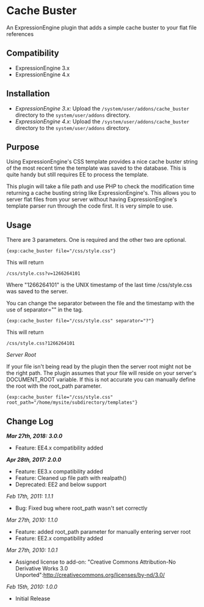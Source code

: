 # Cache Buster

An ExpressionEngine plugin that adds a simple cache buster to your flat file references

## Compatibility

* ExpressionEngine 3.x
* ExpressionEngine 4.x

## Installation

* _ExpressionEngine 3.x:_ Upload the <code>/system/user/addons/cache_buster</code> directory to the <code>system/user/addons</code> directory.
* _ExpressionEngine 4.x:_ Upload the <code>/system/user/addons/cache_buster</code> directory to the <code>system/user/addons</code> directory.

## Purpose

Using ExpressionEngine's CSS template provides a nice cache buster string of the most recent time
the template was saved to the database. This is quite handy but still requires EE to process the template.

This plugin will take a file path and use PHP to check the modification time returning a cache busting
string like ExpressionEngine's. This allows you to server flat files from your server without having
ExpressionEngine's template parser run through the code first. It is very simple to use.

## Usage

There are 3 parameters. One is required and the other two are optional.

```
{exp:cache_buster file="/css/style.css"}
```

This will return

```
/css/style.css?v=1266264101
```

Where "1266264101" is the UNIX timestamp of the last time /css/style.css was saved to the server.

You can change the separator between the file and the timestamp with the use of separator="" in the tag.

```
{exp:cache_buster file="/css/style.css" separator="?"}
```

This will return

```
/css/style.css?1266264101
```

_Server Root_

If your file isn't being read by the plugin then the server root might not be the right path. The plugin assumes that your file will reside on your server's DOCUMENT_ROOT variable. If this is not accurate you can manually define the root with the root_path parameter.

```
{exp:cache_buster file="/css/style.css" root_path="/home/mysite/subdirectory/templates"}
```

## Change Log

**_Mar 27th, 2018: 3.0.0_**

* Feature: EE4.x compatibility added

**_Apr 28th, 2017: 2.0.0_**

* Feature: EE3.x compatibility added
* Feature: Cleaned up file path with realpath()
* Deprecated: EE2 and below support

_Feb 17th, 2011: 1.1.1_

* Bug: Fixed bug where root_path wasn't set correctly

_Mar 27th, 2010: 1.1.0_

* Feature: added root_path parameter for manually entering server root
* Feature: EE2.x compatibility added

_Mar 27th, 2010: 1.0.1_

* Assigned license to add-on: "Creative Commons Attribution-No Derivative Works 3.0 Unported":http://creativecommons.org/licenses/by-nd/3.0/

_Feb 15th, 2010: 1.0.0_

* Initial Release
